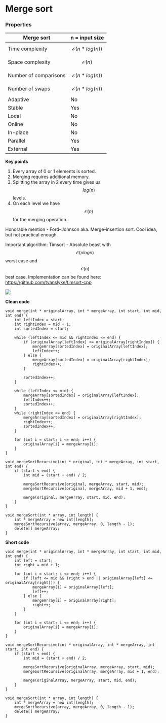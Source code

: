 # Merge sort

### Properties

| Merge sort            | n = input size            |
| --------------------- | ------------------------- |
| Time complexity       | $$\mathcal{O}(n*log(n))$$ |
| Space complexity      | $$\mathcal{O}(n)$$        |
| Number of comparisons | $$\mathcal{O}(n*log(n))$$ |
| Number of swaps       | $$\mathcal{O}(n*log(n))$$ |
| Adaptive              | No                        |
| Stable                | Yes                       |
| Local                 | No                        |
| Online                | No                        |
| In-place              | No                        |
| Parallel              | Yes                       |
| External              | Yes                       |

**Key points**

1. Every array of 0 or 1 elements is sorted.
2. Merging requires additional memory.
3. Splitting the array in 2 every time gives us $$log(n)$$ levels.
4. On each level we have $$\mathcal{O}(n)$$ for the merging operation.

Honorable mention - Ford–Johnson aka. Merge-insertion sort. Cool idea, but not practical enough.

Important algorithm: Timsort - Absolute beast with $$\mathcal{O}(nlogn)$$ worst case and $$\mathcal{O}(n)$$ best case. Implementation can be found here: https://github.com/tvanslyke/timsort-cpp

![](https://i.imgur.com/obZrU8h.png)

**Clean code**

```
void merge(int * originalArray, int * mergeArray, int start, int mid, int end) {
    int leftIndex = start;
    int rightIndex = mid + 1;
    int sortedIndex = start;

    while (leftIndex <= mid && rightIndex <= end) {
        if (originalArray[leftIndex] <= originalArray[rightIndex]) {
            mergeArray[sortedIndex] = originalArray[leftIndex];
            leftIndex++;
        } else {
            mergeArray[sortedIndex] = originalArray[rightIndex];
            rightIndex++;
        }

        sortedIndex++;
    }

    while (leftIndex <= mid) {
        mergeArray[sortedIndex] = originalArray[leftIndex];
        leftIndex++;
        sortedIndex++;
    }
    while (rightIndex <= end) {
        mergeArray[sortedIndex] = originalArray[rightIndex];
        rightIndex++;
        sortedIndex++;
    }

    for (int i = start; i <= end; i++) {
        originalArray[i] = mergeArray[i];
    }
}

void mergeSortRecursive(int * original, int * mergeArray, int start, int end) {
    if (start < end) {
        int mid = (start + end) / 2;

        mergeSortRecursive(original, mergeArray, start, mid);
        mergeSortRecursive(original, mergeArray, mid + 1, end);

        merge(original, mergeArray, start, mid, end);
    }
}

void mergeSort(int * array, int length) {
    int * mergeArray = new int[length];
    mergeSortRecursive(array, mergeArray, 0, length - 1);
    delete[] mergeArray;
}
```

**Short code**

```
void merge(int * originalArray, int * mergeArray, int start, int mid, int end) {
    int left = start;
    int right = mid + 1;

    for (int i = start; i <= end; i++) {
        if (left <= mid && (right > end || originalArray[left] <= originalArray[right])) {
            mergeArray[i] = originalArray[left];
            left++;
        } else {
            mergeArray[i] = originalArray[right];
            right++;
        }
    }

    for (int i = start; i <= end; i++) {
        originalArray[i] = mergeArray[i];
    }
}

void mergeSortRecursive(int * originalArray, int * mergeArray, int start, int end) {
    if (start < end) {
        int mid = (start + end) / 2;

        mergeSortRecursive(originalArray, mergeArray, start, mid);
        mergeSortRecursive(originalArray, mergeArray, mid + 1, end);

        merge(originalArray, mergeArray, start, mid, end);
    }
}

void mergeSort(int * array, int length) {
    int * mergeArray = new int[length];
    mergeSortRecursive(array, mergeArray, 0, length - 1);
    delete[] mergeArray;
}
```
